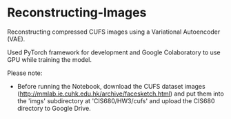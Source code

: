 # Reconstructing-Images

Reconstructing compressed CUFS images using a Variational Autoencoder (VAE). 

Used PyTorch framework for development and Google Colaboratory to use GPU while training the model.

Please note:
* Before running the Notebook, download the CUFS dataset images (http://mmlab.ie.cuhk.edu.hk/archive/facesketch.html) and put them into the 'imgs' subdirectory at 'CIS680/HW3/cufs' and upload the CIS680 directory to Google Drive.
